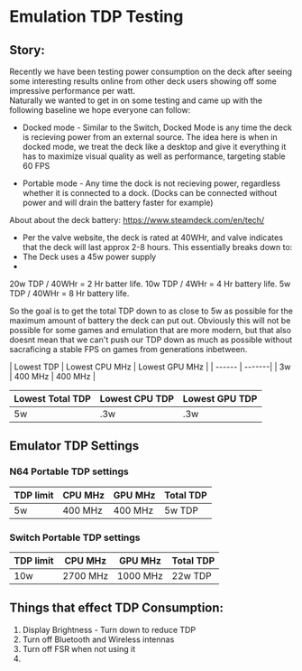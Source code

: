 # Emulation TDP Testing

## Story:
Recently we have been testing power consumption on the deck after seeing some interesting results online from other deck users showing off some impressive performance per watt.  
Naturally we wanted to get in on some testing and came up with the following baseline we hope everyone can follow:

- Docked mode - Similar to the Switch, Docked Mode is any time the deck is recieving power from an external source.  The idea here is when in docked mode, we treat
the deck like a desktop and give it everything it has to maximize visual quality as well as performance, targeting stable 60 FPS

- Portable mode - Any time the dock is not recieving power, regardless whether it is connected to a dock.  (Docks can be connected without power and will drain the battery
faster for example)

About about the deck battery:
https://www.steamdeck.com/en/tech/
 - Per the valve website, the deck is rated at 40WHr, and valve indicates that the deck will last approx 2-8 hours.  This essentially breaks down to:
 - The Deck uses a 45w power supply
 - 
 
 20w TDP / 40WHr = 2 Hr batter life.   10w TDP / 4WHr = 4 Hr battery life.   5w TDP / 40WHr = 8 Hr battery life.  

 So the goal is to get the total TDP down to as close to 5w as possible for the maximum amount of battery the deck can put out.  Obviously this will not be possible
 for some games and emulation that are more modern, but that also doesnt mean that we can't push our TDP down as much as possible without sacraficing a stable FPS on 
 games from generations inbetween.  


| Lowest TDP | Lowest CPU MHz | Lowest GPU MHz | 
| ------ | -------|
| 3w | 400 MHz | 400 MHz |

| Lowest Total TDP | Lowest CPU TDP | Lowest GPU TDP | 
| ------ | ----------- | -------|
| 5w | .3w | .3w |

## Emulator TDP Settings

### N64 Portable TDP settings

| TDP limit | CPU MHz | GPU MHz | Total TDP | 
| ----- | ------ | ------ | -------- | 
| 5w | 400 MHz | 400 MHz | 5w TDP |


### Switch Portable TDP settings

| TDP limit | CPU MHz | GPU MHz | Total TDP | 
| ----- | ------ | ------ | -------- | 
| 10w | 2700 MHz | 1000 MHz | 22w TDP | 



## Things that effect TDP Consumption:
1. Display Brightness - Turn down to reduce TDP
2. Turn off Bluetooth and Wireless intennas 
3. Turn off FSR when not using it
4. 


